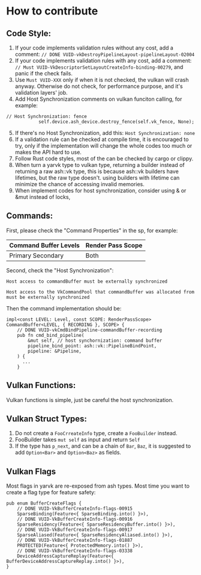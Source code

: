 # How to contribute

## Code Style:
1. If your code implements validation rules without any cost, add a comment:
`// DONE VUID-vkDestroyPipelineLayout-pipelineLayout-02004`
2. If your code implements validation rules with any cost, add a comment:
`// Must VUID-VkDescriptorSetLayoutCreateInfo-binding-00279`, and panic if the check fails.
3. Use `Must VUID-XXX` only if when it is not checked, the vulkan will crash anyway. 
Otherwise do not check, for performance purpose, and it's validation layers' job.
4. Add Host Synchronization comments on vulkan funciton calling, for example:
```
// Host Synchronization: fence
            self.device.ash_device.destroy_fence(self.vk_fence, None);
```
5. If there's no Host Synchronization, add this: `Host Synchronization: none`
6. If a validation rule can be checked at compile time, it is encouraged to try, only if 
the implementation will change the whole codes too much or makes the API hard to use.
7. Follow Rust code styles, most of the can be checked by cargo or clippy.
8. When turn a yarvk type to vulkan type, returning a builder instead of returning a raw ash::vk type, 
this is because ash::vk builders have lifetimes, but the raw type doesn't. using builders with lifetime 
can minimize the chance of accessing invalid memories.
9. When implement codes for host synchronization, consider using & or &mut instead of locks,

## Commands:
First, please check the "Command Properties" in the sp, for example:

| Command Buffer Levels | Render Pass Scope |
|-----------------------|-------------------|
| Primary Secondary     | Both              |

Second, check the "Host Synchronization":


    Host access to commandBuffer must be externally synchronized

    Host access to the VkCommandPool that commandBuffer was allocated from must be externally synchronized



Then the command implementation should be:
```
impl<const LEVEL: Level, const SCOPE: RenderPassScope> CommandBuffer<LEVEL, { RECORDING }, SCOPE> {
    // DONE VUID-vkCmdBindPipeline-commandBuffer-recording
    pub fn cmd_bind_pipeline(
        &mut self, // host synchornization: command buffer
        pipeline_bind_point: ash::vk::PipelineBindPoint,
        pipeline: &Pipeline,
    ) {
      ...
    }
```


## Vulkan Functions:
Vulkan functions is simple, just be careful the host synchronization.

## Vulkan Struct Types:
1. Do not create a `FooCrreateInfo` type, create a `FooBuilder` instead.
2. FooBuilder takes `mut self` as input and return `Self`
3. If the type has `p_next`, and can be a chain of `Bar`, `Baz`, it is suggested 
to add `Option<Bar>` and `Option<Baz>` as fields.

## Vulkan Flags
Most flags in yarvk are re-exposed from ash types. Most time you want to create a 
flag type for feature safety:
```
pub enum BufferCreateFlags {
    // DONE VUID-VkBufferCreateInfo-flags-00915
    SparseBinding(Feature<{ SparseBinding.into() }>),
    // DONE VUID-VkBufferCreateInfo-flags-00916
    SparseResidency(Feature<{ SparseResidencyBuffer.into() }>),
    // DONE VUID-VkBufferCreateInfo-flags-00917
    SparseAliased(Feature<{ SparseResidencyAliased.into() }>),
    // DONE VUID-VkBufferCreateInfo-flags-01887
    PROTECTED(Feature<{ ProtectedMemory.into() }>),
    // DONE VUID-VkBufferCreateInfo-flags-03338
    DeviceAddressCaptureReplay(Feature<{ BufferDeviceAddressCaptureReplay.into() }>),
}
```